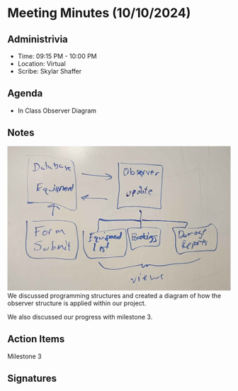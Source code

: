 # Meeting Minutes (10/10/2024)

## Administrivia
<!-- The scribe is the person taking the _notes_. This is encouraged to be a single person to reduce problems. -->
* Time: 09:15 PM - 10:00 PM
* Location: Virtual
* Scribe: Skylar Shaffer

## Agenda
* In Class Observer Diagram

## Notes
![diagrams](../../assets/observer.jpg)
We discussed programming structures and created a diagram of how the observer structure is applied within our project.

We also discussed our progress with milestone 3.

## Action Items
Milestone 3

## Signatures
<!-- Add signatures on 10/24/2024 -->
